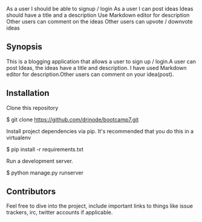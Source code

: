 
As a user I should be able to signup / login As a user I can post ideas Ideas should have a title and a description Use Markdown editor for description Other users can comment on the ideas Other users can upvote / downvote ideas
## Synopsis
This is a blogging application that allows a user to sign up / login.A user can post Ideas, the ideas have a title and description.
I have used Markdown editor for description.Other users can comment on your idea(post).

## Installation

Clone this repository

$ git clone https://github.com/drinode/bootcamp7.git

Install project dependencies via pip. It's recommended that you do this in a virtualenv

$ pip install -r requirements.txt

Run a development server.

$ python manage.py runserver



## Contributors

Feel free to  dive into the project, include important links to things like issue trackers, irc, twitter accounts if applicable.

